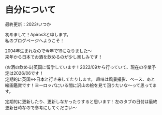 # 自分について

最終更新：2023/いつか

初めまして！Apiros3と申します。   
私のブログページへようこそ！

2004年生まれなので今年で19になりました～   
来年から日本でお酒を飲めるのが少し楽しみです！

(お酒の飲める)英国に留学しています！2022/09から行っていて、現在の卒業予定は2026/06です！   
定期的に英国⇔日本と行き来してたりします。
趣味は風景撮影、ベース、あと絵画鑑賞です！ヨーロッパにいる間に沢山の絵を見て回りたいな～って思ってます。

定期的に更新したり、更新しなかったりすると思います！左のタブの日付は最終更新日時なので参考にしてください～
